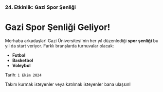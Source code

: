 ### 24. Etkinlik: Gazi Spor Şenliği

# Gazi Spor Şenliği Geliyor!

Merhaba arkadaşlar! Gazi Üniversitesi'nin her yıl düzenlediği **spor şenliği** bu yıl da start veriyor. Farklı branşlarda turnuvalar olacak:

-   **Futbol**
-   **Basketbol**
-   **Voleybol**

Tarih: `1 Ekim 2024`

Takım kurmak isteyenler veya katılmak isteyenler bana ulaşsın!
